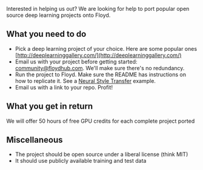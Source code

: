 Interested in helping us out? We are looking for help to port popular open source deep learning projects onto Floyd.

## What you need to do
- Pick a deep learning project of your choice. Here are some popular ones [http://deeplearninggallery.com/](http://deeplearninggallery.com/)
- Email us with your project before getting started: [community@floydhub.com](mailto:community@floydhub.com). We'll make sure there's no redundancy.
- Run the project to Floyd. Make sure the README has instructions on how to replicate it. See a [Neural Style Transfer](http://docs.floydhub.com/guides/style_transfer/) example.
- Email us with a link to your repo. Profit!

## What you get in return
We will offer 50 hours of free GPU credits for each complete project ported

## Miscellaneous
- The project should be open source under a liberal license (think MIT)
- It should use publicly available training and test data